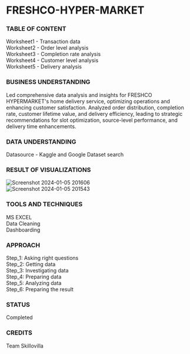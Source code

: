 #                                         FRESHCO-HYPER-MARKET

### TABLE OF CONTENT
Worksheet1 - Transaction data <br>
Worksheet2 - Order level analysis <br>
Worksheet3 - Completion rate analysis <br>
Worksheet4 - Customer level analysis <br>
Worksheet5 - Delivery analysis <br>

### BUSINESS UNDERSTANDING
Led comprehensive data analysis and insights for FRESHCO HYPERMARKET's home delivery service, optimizing operations and enhancing customer satisfaction. Analyzed order distribution, completion rate, customer lifetime value, and delivery efficiency, leading to strategic recommendations for slot optimization, source-level performance, and delivery time enhancements.

### DATA UNDERSTANDING
Datasource - Kaggle and Google Dataset search

### RESULT OF VISUALIZATIONS
![Screenshot 2024-01-05 201606](https://github.com/omrajeshchitmalwar/FRESHCO-HYPER-MARKET/assets/92293388/7f8301a7-975b-4cff-bd02-7efd10d7e493) <br>
![Screenshot 2024-01-05 201543](https://github.com/omrajeshchitmalwar/FRESHCO-HYPER-MARKET/assets/92293388/f94820fb-985a-412b-89cc-f59a2cd6baba)

### TOOLS AND TECHNIQUES
MS EXCEL <br>
Data Cleaning <br>
Dashboarding <br>

### APPROACH
Step_1: Asking right questions <br>
Step_2: Getting data <br>
Step_3: Investigating data <br>
Step_4: Preparing data <br>
Step_5: Analyzing data <br>
Step_6: Preparing the result <br>

### STATUS
Completed

### CREDITS
Team Skillovilla

